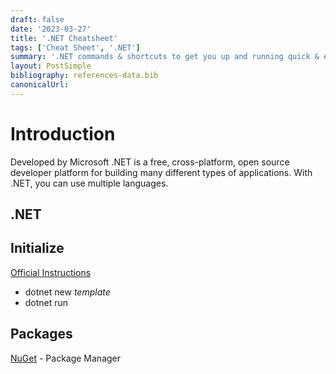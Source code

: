 ```yaml
---
draft: false
date: '2023-03-27'
title: '.NET Cheatsheet'
tags: ['Cheat Sheet', '.NET']
summary: '.NET commands & shortcuts to get you up and running quick & easy.'
layout: PostSimple
bibliography: references-data.bib
canonicalUrl:
---
```


# Introduction

Developed by Microsoft .NET is a free, cross-platform, open source developer platform for building many different types of applications. With .NET, you can use multiple languages.

## .NET

## Initialize

[Official Instructions](https://learn.microsoft.com/en-us/aspnet/core/getting-started/?view=aspnetcore-7.0&tabs=macos)

- dotnet new _template_
- dotnet run

## Packages

[NuGet](https://www.nuget.org/) - Package Manager
